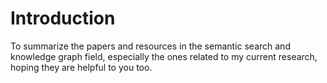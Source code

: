 # Introduction

To summarize the papers and resources in the semantic search and knowledge graph field, especially the ones related to my current research, hoping they are helpful to you too. 


